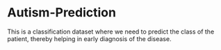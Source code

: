 # Autism-Prediction
This is a classification dataset where we need to predict the class of the patient, thereby helping in early diagnosis of the disease.
